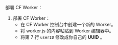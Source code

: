 部署 CF Worker：

1. 部署 CF Worker：
   - 在 CF Worker 控制台中创建一个新的 Worker。
   - 将 worker.js 的内容粘贴到 Worker 编辑器中。
   - 将第 7 行 `userID` 修改成你自己的 **UUID** 。
